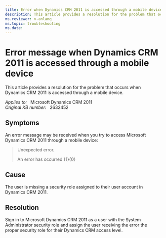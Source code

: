 ```yaml
---
title: Error when Dynamics CRM 2011 is accessed through a mobile device
description: This article provides a resolution for the problem that occurs when Dynamics CRM 2011 is accessed through a mobile device.
ms.reviewer: v-anlang
ms.topic: troubleshooting
ms.date: 
---
```

# Error message when Dynamics CRM 2011 is accessed through a mobile device

This article provides a resolution for the problem that occurs when Dynamics CRM 2011 is accessed through a mobile device.

_Applies to:_ &nbsp; Microsoft Dynamics CRM 2011  
_Original KB number:_ &nbsp; 2632452

## Symptoms

An error message may be received when you try to access Microsoft Dynamics CRM 2011 through a mobile device:

> Unexpected error.
>
> An error has occurred {1}{0}

## Cause

The user is missing a security role assigned to their user account in Dynamics CRM 2011.

## Resolution

Sign in to Microsoft Dynamics CRM 2011 as a user with the System Administrator security role and assign the user receiving the error the proper security role for their Dynamics CRM access level.
